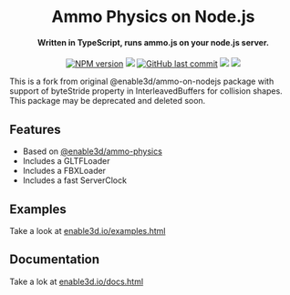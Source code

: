 <h1 align="center">
  Ammo Physics on Node.js
</h1>

<h4 align="center">
  Written in TypeScript, runs ammo.js on your node.js server.
</h4>

<p align="center">  
  <a href="https://www.npmjs.com/package/@enable3d/ammo-on-nodejs"><img src="https://img.shields.io/npm/v/@enable3d/ammo-on-nodejs?style=flat-square" alt="NPM version"></a>
  <a href="https://github.com/enable3d/enable3d/actions?query=workflow%3ACI"><img src="https://img.shields.io/github/workflow/status/yandeu/enable3d/CI/master?label=github%20build&logo=github&style=flat-square"></a>
  <a href="https://github.com/enable3d/enable3d/commits/master"><img src="https://img.shields.io/github/last-commit/yandeu/enable3d.svg?style=flat-square" alt="GitHub last commit"></a>
  <a href="https://github.com/prettier/prettier" alt="code style: prettier"><img src="https://img.shields.io/badge/code_style-prettier-ff69b4.svg?style=flat-square"></a>
  <a href="https://www.typescriptlang.org/"><img src="https://img.shields.io/badge/built%20with-TypeScript-blue?style=flat-square"></a>
</p>

This is a fork from original @enable3d/ammo-on-nodejs package with support of byteStride property in InterleavedBuffers for collision shapes. This package may be deprecated and deleted soon.

## Features

- Based on [@enable3d/ammo-physics](https://www.npmjs.com/package/@enable3d/ammo-physics)
- Includes a GLTFLoader
- Includes a FBXLoader
- Includes a fast ServerClock

## Examples

Take a look at [enable3d.io/examples.html](https://enable3d.io/examples.html)

## Documentation

Take a lok at [enable3d.io/docs.html](https://enable3d.io/docs.html)
